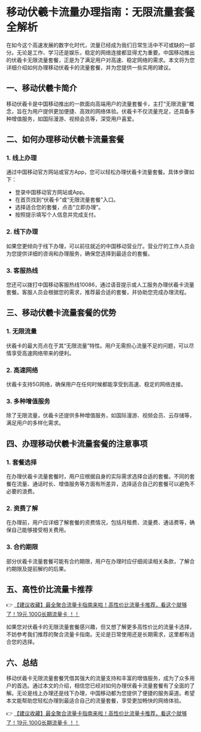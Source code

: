 # 移动伏羲卡流量办理指南：无限流量套餐全解析

在如今这个高速发展的数字化时代，流量已经成为我们日常生活中不可或缺的一部分。无论是工作、学习还是娱乐，稳定的网络连接都显得尤为重要。中国移动推出的伏羲卡无限流量套餐，正是为了满足用户对高速、稳定网络的需求。本文将为您详细介绍如何办理移动伏羲卡的流量套餐，并为您提供一些实用的建议。

## 一、移动伏羲卡简介

移动伏羲卡是中国移动推出的一款面向高端用户的流量套餐卡，主打“无限流量”概念，旨在为用户提供更加便捷、高效的网络体验。伏羲卡不仅流量充足，还具备多种增值服务，如国际漫游、视频会员等，深受用户喜爱。

## 二、如何办理移动伏羲卡流量套餐

### 1. 线上办理
通过中国移动官方网站或官方App，您可以轻松办理伏羲卡流量套餐。具体步骤如下：
- 登录中国移动官方网站或App。
- 在首页找到“伏羲卡”或“无限流量套餐”入口。
- 选择适合您的套餐，点击“立即办理”。
- 按照提示填写个人信息并完成支付。

### 2. 线下办理
如果您更倾向于线下办理，可以前往就近的中国移动营业厅。营业厅的工作人员会为您提供详细的咨询和办理服务，确保您选择到最适合的套餐。

### 3. 客服热线
您还可以拨打中国移动客服热线10086，通过语音提示或人工服务办理伏羲卡流量套餐。客服人员会根据您的需求，推荐最合适的套餐，并协助您完成办理流程。

## 三、移动伏羲卡流量套餐的优势

### 1. 无限流量
伏羲卡的最大亮点在于其“无限流量”特性。用户无需担心流量不足的问题，可以尽情享受高速网络带来的便利。

### 2. 高速网络
伏羲卡支持5G网络，确保用户在任何时候都能享受到高速、稳定的网络连接。

### 3. 多种增值服务
除了无限流量，伏羲卡还提供多种增值服务，如国际漫游、视频会员、云存储等，满足用户的多样化需求。

## 四、办理移动伏羲卡流量套餐的注意事项

### 1. 套餐选择
在办理伏羲卡流量套餐时，用户应根据自身的实际需求选择合适的套餐。不同的套餐在流量、通话时长、增值服务等方面有所差异，选择适合自己的套餐可以避免不必要的浪费。

### 2. 资费了解
在办理前，用户应详细了解套餐的资费情况，包括月租费、流量费、通话费等，确保自己能够接受相关费用。

### 3. 合约期限
部分伏羲卡流量套餐可能有合约期限，用户在办理时应仔细阅读相关条款，了解合约期限及提前解约的后果。

## 五、高性价比流量卡推荐

👉 [【建议收藏】最全聚合流量卡指南来啦！高性价比流量卡推荐，看这个就够了！19元 100G长期流量卡 ！！](https://bit.ly/Liuliangka)

如果您对伏羲卡的无限流量套餐感兴趣，但又想了解更多高性价比的流量卡选择，不妨参考我们推荐的聚合流量卡指南。无论是日常使用还是长期需求，这里都有适合您的选择。

## 六、总结

移动伏羲卡无限流量套餐凭借其强大的流量支持和丰富的增值服务，成为了众多用户的首选。通过本文的介绍，相信您已经对如何办理伏羲卡流量套餐有了全面的了解。无论是线上办理还是线下办理，中国移动都为您提供了便捷的服务渠道。希望本文能帮助您轻松办理到最适合自己的流量套餐，享受更加畅快的网络体验。

👉 [【建议收藏】最全聚合流量卡指南来啦！高性价比流量卡推荐，看这个就够了！19元 100G长期流量卡 ！！](https://bit.ly/Liuliangka)